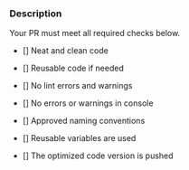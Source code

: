 ### Description
Your PR must meet all required checks below.


- [] Neat and clean code

- [] Reusable code if needed

- [] No lint errors and warnings

- [] No errors or warnings in console

- [] Approved naming conventions

- [] Reusable variables are used

- [] The optimized code version is pushed